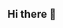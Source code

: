 <!---<div align = "center">
<p align="center">
  <img height="165" src="https://github-readme-stats.vercel.app/api?username=DorsaRoh&&show_icons=true&theme=algolia" alt="Github Stats" />
  <img src="https://github-readme-stats.vercel.app/api/top-langs/?username=DorsaRoh&layout=compact&theme=algolia" alt="Top Languages" />
</div>--->

## Hi there 👋

<div align = "left">
<img src="https://komarev.com/ghpvc/?username=DorsaRoh&style=flat-square&color=blue" alt=""/>
</div>
